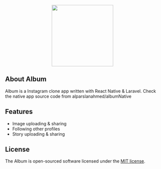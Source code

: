 <p align="center"><img src="https://i.ibb.co/ctHf428/album.png" width="200"></p>

## About Album

Album is a Instagram clone app written with React Native & Laravel. Check the native app source code from alparslanahmed/albumNative

## Features
- Image uploading & sharing
- Following other profiles
- Story uploading & sharing

## License

The Album is open-sourced software licensed under the [MIT license](https://opensource.org/licenses/MIT).
